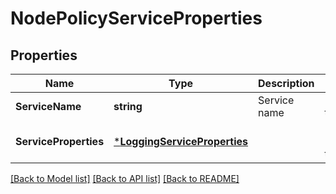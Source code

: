 # NodePolicyServiceProperties

## Properties
Name | Type | Description | Notes
------------ | ------------- | ------------- | -------------
**ServiceName** | **string** | Service name | [default to null]
**ServiceProperties** | [***LoggingServiceProperties**](LoggingServiceProperties.md) |  | [optional] [default to null]

[[Back to Model list]](../README.md#documentation-for-models) [[Back to API list]](../README.md#documentation-for-api-endpoints) [[Back to README]](../README.md)

